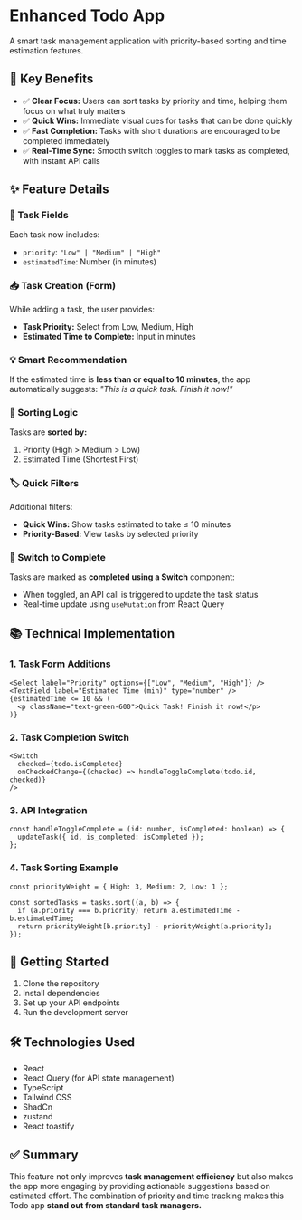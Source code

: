 # Enhanced Todo App

A smart task management application with priority-based sorting and time estimation features.

## 🎯 Key Benefits

* ✅ **Clear Focus:** Users can sort tasks by priority and time, helping them focus on what truly matters
* ✅ **Quick Wins:** Immediate visual cues for tasks that can be done quickly
* ✅ **Fast Completion:** Tasks with short durations are encouraged to be completed immediately
* ✅ **Real-Time Sync:** Smooth switch toggles to mark tasks as completed, with instant API calls

## ✨ Feature Details

### 📂 Task Fields

Each task now includes:
* `priority`: `"Low" | "Medium" | "High"`
* `estimatedTime`: Number (in minutes)

### 📥 Task Creation (Form)

While adding a task, the user provides:
* **Task Priority:** Select from Low, Medium, High
* **Estimated Time to Complete:** Input in minutes

### 💡 Smart Recommendation

If the estimated time is **less than or equal to 10 minutes**, the app automatically suggests:
*"This is a quick task. Finish it now!"*

### 🧮 Sorting Logic

Tasks are **sorted by:**
1. Priority (High > Medium > Low)
2. Estimated Time (Shortest First)

### 🏷️ Quick Filters

Additional filters:
* **Quick Wins:** Show tasks estimated to take ≤ 10 minutes
* **Priority-Based:** View tasks by selected priority

### 🔄 Switch to Complete

Tasks are marked as **completed using a Switch** component:
* When toggled, an API call is triggered to update the task status
* Real-time update using `useMutation` from React Query

## 📚 Technical Implementation

### 1. Task Form Additions

```tsx
<Select label="Priority" options={["Low", "Medium", "High"]} />
<TextField label="Estimated Time (min)" type="number" />
{estimatedTime <= 10 && (
  <p className="text-green-600">Quick Task! Finish it now!</p>
)}
```

### 2. Task Completion Switch

```tsx
<Switch 
  checked={todo.isCompleted} 
  onCheckedChange={(checked) => handleToggleComplete(todo.id, checked)} 
/>
```

### 3. API Integration

```tsx
const handleToggleComplete = (id: number, isCompleted: boolean) => {
  updateTask({ id, is_completed: isCompleted });
};
```

### 4. Task Sorting Example

```tsx
const priorityWeight = { High: 3, Medium: 2, Low: 1 };

const sortedTasks = tasks.sort((a, b) => {
  if (a.priority === b.priority) return a.estimatedTime - b.estimatedTime;
  return priorityWeight[b.priority] - priorityWeight[a.priority];
});
```

## 🚀 Getting Started

1. Clone the repository
2. Install dependencies
3. Set up your API endpoints
4. Run the development server

## 🛠️ Technologies Used

* React
* React Query (for API state management)
* TypeScript
* Tailwind CSS
* ShadCn
* zustand
* React toastify


## ✅ Summary

This feature not only improves **task management efficiency** but also makes the app more engaging by providing actionable suggestions based on estimated effort. The combination of priority and time tracking makes this Todo app **stand out from standard task managers.**
